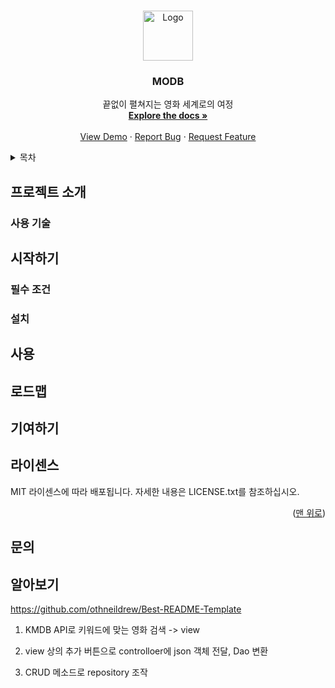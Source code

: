 <a id="readme-top"></a>

<!-- PROJECT LOGO -->
<br />
<div align="center">
  <a href="https://github.com/othneildrew/Best-README-Template">
    <img src="images/logo.png" alt="Logo" width="80" height="80">
  </a>

  <h3 align="center">MODB</h3>

  <p align="center">
    끝없이 펼쳐지는 영화 세계로의 여정
    <br />
    <a href="https://github.com/othneildrew/Best-README-Template"><strong>Explore the docs »</strong></a>
    <br />
    <br />
    <a href="https://github.com/othneildrew/Best-README-Template">View Demo</a>
    ·
    <a href="https://github.com/othneildrew/Best-README-Template/issues/new?labels=bug&template=bug-report---.md">Report Bug</a>
    ·
    <a href="https://github.com/othneildrew/Best-README-Template/issues/new?labels=enhancement&template=feature-request---.md">Request Feature</a>
  </p>
</div>

<!-- TABLE OF CONTENTS -->
<details>
  <summary>목차</summary>
  <ol>
    <li>
      <a href="#프로젝트-소개">프로젝트 소개</a>
      <ul>
        <li><a href="#사용-기술">사용 기술</a></li>
      </ul>
    </li>
    <li>
      <a href="#시작하기">시작하기</a>
      <ul>
        <li><a href="#필수-조건">필수 조건</a></li>
        <li><a href="#설치">설치</a></li>
      </ul>
    </li>
    <li><a href="#사용">사용</a></li>
    <li><a href="#로드맵">로드맵</a></li>
    <li><a href="#기여하기">기여하기</a></li>
    <li><a href="#라이센스">라이센스</a></li>
    <li><a href="#문의">문의</a></li>
    <li><a href="#알아보기">알아보기</a></li>
  </ol>
</details>

<h2 id="프로젝트-소개">프로젝트 소개</h2>

<h3 id="사용-기술">사용 기술</h3>

<h2 id="시작하기">시작하기</h2>

<h3 id="필수-조건">필수 조건</h3>

<h3 id="설치">설치</h3>

<h2 id="사용">사용</h2>

<h2 id="로드맵">로드맵</h2>

<h2 id="기여하기">기여하기</h2>

<h2 id="라이센스">라이센스</h2>
<p>MIT 라이센스에 따라 배포됩니다. 자세한 내용은 LICENSE.txt를 참조하십시오.</p>

<p align="right">(<a href="#readme-top">맨 위로</a>)</p>

<h2 id="문의">문의</h2>

<h2 id="알아보기">알아보기</h2>

<p><a href="https://github.com/othneildrew/Best-README-Template">https://github.com/othneildrew/Best-README-Template</a></p>

1. KMDB API로 키워드에 맞는 영화 검색 -> view

2. view 상의 추가 버튼으로 controlloer에 json 객체 전달, Dao 변환

3. CRUD 메소드로 repository 조작
